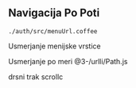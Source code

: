 ## Navigacija Po Poti

`./auth/src/menuUrl.coffee`

Usmerjanje menijske vrstice

Usmerjanje po meri
@3-/urlli/Path.js

drsni trak
scrollc